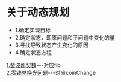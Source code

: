 <h1>关于动态规划</h1>

<ul>
<li>1.确定实现目标</li>
<li>2.确定状态，即原问题和子问题中变化的量</li>
<li>3.寻找导致状态产生变化的原因</li>
<li>4.确定状态方程</li>
</ul>


<a href="https://leetcode-cn.com/problems/fibonacci-number/">1.斐波那契数</a>---对应fib<br/>
<a href="https://leetcode-cn.com/problems/coin-change/">2.零钱兑换光问题</a>---对应coinChange<br/>


